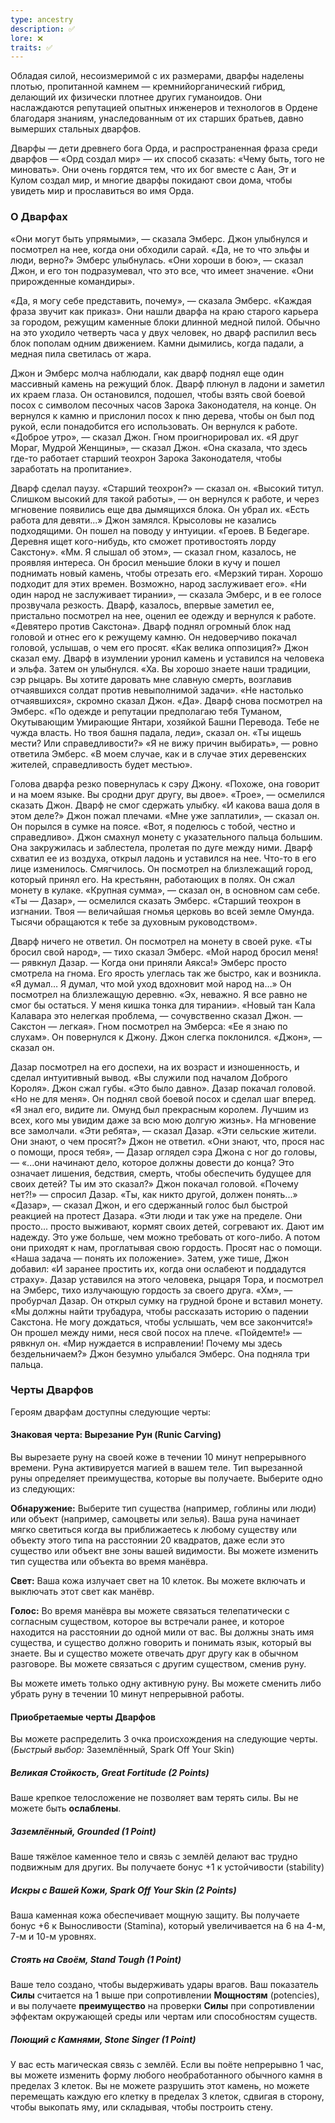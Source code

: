 ```yaml
---
type: ancestry
description: ✅
lore: ❌
traits: ✅
---
```


Обладая силой, несоизмеримой с их размерами, дварфы наделены плотью, пропитанной камнем — кремнийорганический гибрид, делающий их физически плотнее других гуманоидов. Они наслаждаются репутацией опытных инженеров и технологов в Ордене благодаря знаниям, унаследованным от их старших братьев, давно вымерших стальных дварфов.

Дварфы — дети древнего бога Орда, и распространенная фраза среди дварфов — «Орд создал мир» — их способ сказать: «Чему быть, того не миновать». Они очень гордятся тем, что их бог вместе с Аан, Эт и Кулом создал мир, и многие дварфы покидают свои дома, чтобы увидеть мир и прославиться во имя Орда.

### О Дварфах
«Они могут быть упрямыми», — сказала Эмберс. Джон улыбнулся и посмотрел на нее, когда они обходили сарай. «Да, не то что эльфы и люди, верно?» Эмберс улыбнулась. «Они хороши в бою», — сказал Джон, и его тон подразумевал, что это все, что имеет значение. «Они прирожденные командиры».

«Да, я могу себе представить, почему», — сказала Эмберс. «Каждая фраза звучит как приказ». 
Они нашли дварфа на краю старого карьера за городом, режущим каменные блоки длинной медной пилой. Обычно на это уходило четверть часа у двух человек, но дварф распилил весь блок пополам одним движением. Камни дымились, когда падали, а медная пила светилась от жара.

Джон и Эмберс молча наблюдали, как дварф поднял еще один массивный камень на режущий блок.
Дварф плюнул в ладони и заметил их краем глаза. Он остановился, подошел, чтобы взять свой боевой посох с символом песочных часов Зарока Законодателя, на конце. Он вернулся к камню и прислонил посох к пню дерева, чтобы он был под рукой, если понадобится его использовать.
Он вернулся к работе.
«Доброе утро», — сказал Джон.
Гном проигнорировал их.
«Я друг Мораг, Мудрой Женщины», — сказал Джон. «Она сказала, что здесь где-то работает старший теохрон Зарока Законодателя, чтобы заработать на пропитание».

Дварф сделал паузу. «Старший теохрон?» — сказал он. «Высокий титул. Слишком высокий для такой работы», — он вернулся к работе, и через мгновение появились еще два дымящихся блока. Он убрал их.
«Есть работа для девяти...» Джон замялся. Крысоловы не казались подходящими. Он пошел на поводу у интуиции. «Героев. В Бедегаре. Деревня ищет кого-нибудь, кто сможет противостоять лорду Сакстону». 
«Мм. Я слышал об этом», — сказал гном, казалось, не проявляя интереса. Он бросил меньшие блоки в кучу и пошел поднимать новый камень, чтобы отрезать его. «Мерзкий тиран. Хорошо подходит для этих времен. Возможно, народ заслуживает его».
«Ни один народ не заслуживает тирании», — сказала Эмберс, и в ее голосе прозвучала резкость. Дварф, казалось, впервые заметил ее, пристально посмотрел на нее, оценил ее одежду и вернулся к работе. 
«Девятеро против Сакстона». Дварф поднял огромный блок над головой и отнес его к режущему камню. Он недоверчиво покачал головой, услышав, о чем его просят. «Как велика оппозиция?»
Джон сказал ему. 
Дварф в изумлении уронил камень и уставился на человека и эльфа. Затем он улыбнулся. «Ха. Вы хорошо знаете наши традиции, сэр рыцарь. Вы хотите даровать мне славную смерть, возглавив отчаявшихся солдат против невыполнимой задачи».
«Не настолько отчаявшихся», скромно сказал Джон.
«Да». Дварф снова посмотрел на Эмберс. «По одежде и репутации предполагаю тебя Туманом, Окутывающим Умирающие Янтари, хозяйкой Башни Перевода. Тебе не чужда власть. Но твоя башня падала, леди», сказал он. «Ты ищешь мести? Или справедливости?»
«Я не вижу причин выбирать», — ровно ответила Эмберс. «В моем случае, как и в случае этих деревенских жителей, справедливость будет местью».

Голова дварфа резко повернулась к сэру Джону. «Похоже, она говорит и на моем языке. Вы сродни друг другу, вы двое».
«Трое», — осмелился сказать Джон.
Дварф не смог сдержать улыбку. «И какова ваша доля в этом деле?»
Джон пожал плечами. «Мне уже заплатили», — сказал он. Он порылся в сумке на поясе. «Вот, я поделюсь с тобой, честно и справедливо».
Джон смахнул монету с указательного пальца большим. Она закружилась и заблестела, пролетая по дуге между ними. Дварф схватил ее из воздуха, открыл ладонь и уставился на нее. Что-то в его лице изменилось. Смягчилось. Он посмотрел на близлежащий город, который принял его. На крестьянн, работающих в полях.
Он сжал монету в кулаке. «Крупная сумма», — сказал он, в основном сам себе.
«Ты — Дазар», — осмелился сказать Эмберс. «Старший теохрон в изгнании. Твоя — величайшая гномья церковь во всей земле Омунда. Тысячи обращаются к тебе за
духовным руководством».

Дварф ничего не ответил. Он посмотрел на монету в своей руке. 
«Ты бросил свой народ», — тихо сказал Эмберс.
«Мой народ бросил меня! — рявкнул Дазар. — Когда они приняли Аякса!»
Эмберс просто смотрела на гнома. Его ярость улеглась так же быстро, как и возникла.
«Я думал… Я думал, что мой уход вдохновит мой народ на…»
Он посмотрел на близлежащую деревню. «Эх, неважно. Я все равно не смог бы остаться. У меня кишка тонка для тирании».
«Новый тан Кала Калавара это нелегкая проблема, — сочувственно сказал Джон. — Сакстон — легкая».
Гном посмотрел на Эмберса: «Ее я знаю по слухам». Он
повернулся к Джону.
Джон слегка поклонился. «Джон», — сказал он.

Дазар посмотрел на его доспехи, на их возраст и изношенность, и сделал интуитивный вывод. «Вы служили под началом Доброго Короля».
Джон сжал губы. «Это было давно».
Дазар покачал головой. «Но не для меня». Он поднял свой боевой посох и сделал шаг вперед. «Я знал его, видите ли. Омунд был прекрасным королем. Лучшим из всех, кого мы увидим даже за всю мою долгую жизнь».
На мгновение все замолчали. «Эти ребята», — сказал Дазар. «Эти сельские жители. Они знают, о чем просят?»
Джон не ответил.
«Они знают, что, прося нас о помощи, прося тебя», — Дазар оглядел сэра Джона с ног до головы, — «...они начинают дело, которое должны довести до конца? Это означает лишения, бедствия, смерть, чтобы обеспечить будущее для своих детей? Ты им это сказал?»
Джон покачал головой. 
«Почему нет?!» — спросил Дазар. «Ты, как никто другой, должен понять...» 
«Дазар», — сказал Джон, и его сдержанный голос был быстрой реакцией на протест Дазара. «Эти люди и так уже на пределе. Они просто... просто выживают, кормят своих детей, согревают их. Дают им надежду. Это уже больше, чем можно требовать от кого-либо. А потом они приходят к нам, проглатывая свою гордость. Просят нас о помощи.
«Наша задача — понять их положение». Затем, уже тише, Джон добавил: «И заранее простить их, когда они ослабеют и поддадутся страху».
Дазар уставился на этого человека, рыцаря Тора, и посмотрел на Эмберс, тихо излучающую гордость за своего друга.
«Хм», — пробурчал Дазар. Он открыл сумку на грудной броне и вставил монету. «Мы должны найти трубадура, чтобы рассказать историю о падении Сакстона. Не могу дождаться, чтобы услышать, чем все закончится!» Он прошел между ними, неся свой посох на плече.
«Пойдемте!» — рявкнул он. «Мир нуждается в исправлении! Почему мы здесь бездельничаем?»
Джон безумно улыбался Эмберс. Она подняла три пальца.
### Черты Дварфов

Героям дварфам доступны следующие черты:

#### Знаковая черта: Вырезание Рун (Runic Carving)
Вы вырезаете руну на своей коже в течении 10 минут непрерывного времени. Руна активируется магией в вашем теле. Тип вырезанной руны определяет преимущества, которые вы получаете. Выберите одно из следующих:

**Обнаружение:** Выберите тип существа (например, гоблины или люди) или объект (например, самоцветы или зелья). Ваша руна начинает мягко светиться когда вы приближаетесь к любому существу или объекту этого типа на расстоянии 20 квадратов, даже если это существо или объект вне зоны вашей видимости. Вы можете изменить тип существа или объекта во время манёвра.

**Свет:** Ваша кожа излучает свет на 10 клеток. Вы можете включать и выключать этот свет как манёвр.

**Голос:** Во время манёвра вы можете связаться телепатически с согласным существом, которое вы встречали ранее, и которое находится на расстоянии до одной мили от вас. Вы должны знать имя существа, и существо должно говорить и понимать язык, который вы знаете. Вы и существо можете отвечать друг другу как в обычном разговоре. Вы можете связаться с другим существом, сменив руну.

Вы можете иметь только одну активную руну. Вы можете сменить либо убрать руну в течении 10 минут непрерывной работы.

#### Приобретаемые черты Дварфов

Вы можете распределить 3 очка происхождения на следующие черты. (*Быстрый выбор:* Заземлённый, Spark Off Your Skin)

##### Великая Стойкость, Great Fortitude (2 Points)

Ваше крепкое телосложение не позволяет вам терять силы. Вы не можете быть **ослаблены**.

##### Заземлённый, Grounded (1 Point)

Ваше тяжёлое каменное тело и связь с землёй делают вас трудно подвижным для других. Вы получаете бонус +1 к устойчивости (stability)

##### Искры с Вашей Кожи, Spark Off Your Skin (2 Points)

Ваша каменная кожа обеспечивает мощную защиту. Вы получаете бонус +6 к Выносливости (Stamina), который увеличивается на 6 на 4-м, 7-м и 10-м уровнях.

##### Стоять на Своём, Stand Tough (1 Point)

Ваше тело создано, чтобы выдерживать удары врагов. Ваш показатель **Силы** считается на 1 выше при сопротивлении **Мощностям** (potencies), и вы получаете **преимущество** на проверки **Силы** при сопротивлении эффектам окружающей среды или чертам или способностям существ.

##### Поющий с Камнями, Stone Singer (1 Point)

У вас есть магическая связь с землёй. Если вы поёте непрерывно 1 час, вы можете изменить форму любого необработанного обычного камня в пределах 3 клеток. Вы не можете разрушить этот камень, но можете перемещать каждую его клетку в пределах 3 клеток, сдвигая в сторону, чтобы выкопать яму, или складывая, чтобы построить стену.